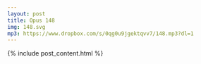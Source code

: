 ```yaml
---
layout: post
title: Opus 148
img: 148.svg
mp3: https://www.dropbox.com/s/0qg0u9jgektqvv7/148.mp3?dl=1
---
```


{% include post_content.html %}
